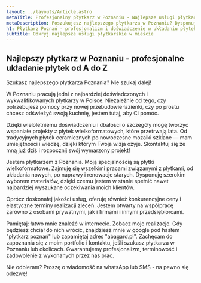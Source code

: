 ```yaml
---
layout: ../layouts/Article.astro
metaTitle: Profesjonalny płytkarz w Poznaniu - Najlepsze usługi płytkarskie w mieście
metaDescription: Poszukujesz najlepszego płytkarza w Poznaniu? Dysponuję wieloletnim doświadczeniem i szerokim wyborem materiałów. Oferuję profesjonalne układanie płytek wielkoformatowych, konkurencyjne ceny i elastyczne terminy realizacji. Skontaktuj się ze mną i zobacz moje realizacje.
h1: Płytkarz Poznań - profesjonalizm i doświadczenie w układaniu płytek wielkoformatowych
subtitle: Odkryj najlepsze usługi płytkarskie w mieście
---
```

## Najlepszy płytkarz w Poznaniu - profesjonalne układanie płytek od A do Z
Szukasz najlepszego płytkarza Poznania? Nie szukaj dalej!

W Poznaniu pracują jedni z najbardziej doświadczonych i wykwalifikowanych płytkarzy w Polsce. Niezależnie od tego, czy potrzebujesz pomocy przy nowej przebudowie łazienki, czy po prostu chcesz odświeżyć swoją kuchnię, jestem tutaj, aby Ci pomóc.

Dzięki wieloletniemu doświadczeniu i dbałości o szczegóły mogę tworzyć wspaniałe projekty z płytek wielkoformatowych, które przetrwają lata. Od tradycyjnych płytek ceramicznych po nowoczesne mozaiki szklane — mam umiejętności i wiedzę, dzięki którym Twoja wizja ożyje. Skontaktuj się ze mną już dziś i rozpocznij swój wymarzony projekt!

Jestem płytkarzem z Poznania. Moją specjalnością są płytki wielkoformatowe. Zajmuję się wszelkimi pracami związanymi z płytkami, od układania nowych, po naprawy i renowacje starych. Dysponuję szerokim wyborem materiałów, dzięki czemu jestem w stanie spełnić nawet najbardziej wyszukane oczekiwania moich klientów.

Oprócz doskonałej jakości usług, oferuję również konkurencyjne ceny i elastyczne terminy realizacji zleceń. Jestem otwarty na współpracę zarówno z osobami prywatnymi, jak i firmami i innymi przedsiębiorcami.

Pamiętaj: łatwo mnie znaleźć w internecie. Zobacz moje realizacje. Gdy będziesz chciał do nich wrócić, znajdziesz mnie w google pod hasłem "płytkarz poznań" lub zapamiętaj adres "abagard.pl". Zachęcam do zapoznania się z moim portfolio i kontaktu, jeśli szukasz płytkarza w Poznaniu lub okolicach. Gwarantujemy profesjonalizm, terminowość i zadowolenie z wykonanych przez nas prac.

Nie odbieram? Proszę o wiadomość na whatsApp lub SMS - na pewno się odezwę!